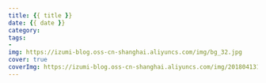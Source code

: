 ```yaml
---
title: {{ title }}
date: {{ date }}
category: 
tags: 
- 
img: https://izumi-blog.oss-cn-shanghai.aliyuncs.com/img/bg_32.jpg
cover: true
coverImg: https://izumi-blog.oss-cn-shanghai.aliyuncs.com/img/20180413101445_VXV2l.png
---
```



<!--more-->